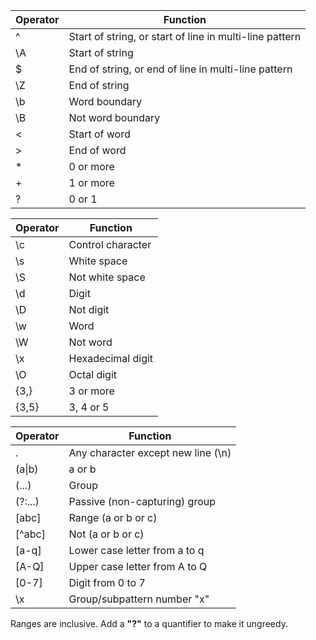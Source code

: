 | Operator | Function                                                |
| -------- | ------------------------------------------------------- |
| ^        | Start of string, or start of line in multi-line pattern |
| \A       | Start of string                                         |
| $        | End of string, or end of line in multi-line pattern     |
| \Z       | End of string                                           |
| \b       | Word boundary                                           |
| \B       | Not word boundary                                       |
| \<       | Start of word                                           |
| \>       | End of word                                             |
| *        | 0 or more                                               |
| +        | 1 or more                                               |
| ?        | 0 or 1                                                  |

| Operator | Function           |
| -------- | ------------------ |
| \c       | Control character  |
| \s       | White space        |
| \S       | Not white space    |
| \d       | Digit              |
| \D       | Not digit          |
| \w       | Word               |
| \W       | Not word           |
| \x       | Hexade­cimal digit |
| \O       | Octal digit        |
| {3,}     | 3 or more          |
| {3,5}    | 3, 4 or 5          |

| Operator | Function                           |
| -------- | ---------------------------------- |
| .        | Any character except new line (\n) |
| (a\|b)   | a or b                             |
| (...)    | Group                              |
| (?:...)  | Passive (non-c­apt­uring) group    |
| [abc]    | Range (a or b or c)                |
| [^abc]   | Not (a or b or c)                  |
| [a-q]    | Lower case letter from a to q      |
| [A-Q]    | Upper case letter from A to Q      |
| [0-7]    | Digit from 0 to 7                  |
| \x       | Group/­sub­pattern number "­x"     |

Ranges are inclusive.
Add a **"?"** to a quantifier to make it ungreedy.